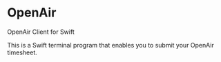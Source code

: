 # OpenAir
OpenAir Client for Swift


This is a Swift terminal program that enables you to submit your OpenAir timesheet.
